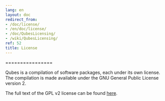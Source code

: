 ```yaml
---
lang: en
layout: doc
redirect_from:
- /doc/license/
- /en/doc/license/
- /doc/QubesLicensing/
- /wiki/QubesLicensing/
ref: 52
title: License
---
```


================

Qubes is a compilation of software packages, each under its own license. The compilation is made available under the GNU General Public License version 2.

The full text of the GPL v2 license can be found [here](https://www.gnu.org/licenses/gpl-2.0.html).
